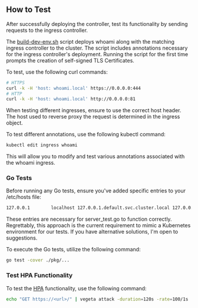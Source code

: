 ## How to Test

After successfully deploying the controller, test its functionality by sending requests 
to the ingress controller.

The [build-dev-env.sh](build-kind.sh) script deploys whoami along with the matching ingress 
controller to the cluster. The script includes annotations necessary for 
the ingress controller's deployment. Running the script for the first time 
prompts the creation of self-signed TLS Certificates.

To test, use the following curl commands:
```sh
# HTTPS
curl -k -H 'host: whoami.local' https://0.0.0.0:444
# HTTP
curl -k -H 'host: whoami.local' http://0.0.0.0:81
```

When testing different ingresses, ensure to use the correct host header. 
The host used to reverse proxy the request is determined in the ingress object.

To test different annotations, use the following kubectl command:
```sh
kubectl edit ingress whoami
```

This will allow you to modify and test various annotations associated 
with the whoami ingress.

### Go Tests
Before running any Go tests, ensure you've added specific entries to your /etc/hosts file:
```txt
127.0.0.1        localhost 127.0.0.1.default.svc.cluster.local 127.0.0.1.test.svc.cluster.local
```
These entries are necessary for server_test.go to function correctly. 
Regrettably, this approach is the current requirement to mimic a 
Kubernetes environment for our tests. If you have alternative solutions, 
I'm open to suggestions.

To execute the Go tests, utilize the following command:
```sh
go test -cover ./pkg/...
```

### Test HPA Functionality
To test the [HPA](../k8s/guardgress-deployment-hpa.yaml) functionality, use the following command:
```sh
echo "GET https://<url>/" | vegeta attack -duration=120s -rate=100/1s
```